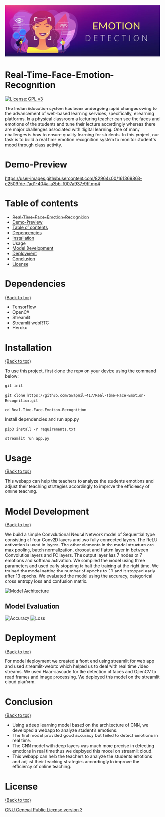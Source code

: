 ![Banner](https://github.com/Swapnil-417/Real-Time-Face-Emotion-Recognition/blob/main/data/Banner.png)


# Real-Time-Face-Emotion-Recognition
[![License: GPL v3](https://img.shields.io/badge/License-GPL%20v3-blue.svg)](https://www.gnu.org/licenses/gpl-3.0)

The Indian Education system has been undergoing rapid changes owing to the advancement of web-based learning services, specifically, eLearning platforms. In a physical classroom a lecturing teacher can see the faces and emotions of the students and tune their lecture accordingly whereas there are major challenges associated with digital learning. One of many challenges is how to ensure quality learning for students. In this project, our task is to build a real time emotion recognition system to monitor student's mood through class activity.

# Demo-Preview


https://user-images.githubusercontent.com/82964400/161369863-e2509fde-7ad1-404a-a3bb-f007a937e9ff.mp4



# Table of contents

- [Real-Time-Face-Emotion-Recognition](#real-time-face-emotion-recognition)
- [Demo-Preview](#demo-preview)
- [Table of contents](#table-of-contents)
- [Dependencies](#dependencies)
- [Installation](#installation)
- [Usage](#usage)
- [Model Development](#model-development)
- [Deployment](#deployment)
- [Conclusion](#conclusion)
- [License](#license)

# Dependencies
[(Back to top)](#table-of-contents)

* TensorFlow
* OpenCV
* Streamlit
* Streamlit webRTC
* Heroku

# Installation
[(Back to top)](#table-of-contents)

To use this project, first clone the repo on your device using the command below:

```git init```

```git clone https://github.com/Swapnil-417/Real-Time-Face-Emotion-Recognition.git```

```cd Real-Time-Face-Emotion-Recognition```

Install dependencies and run app.py

```pip3 install -r requirements.txt```

```streamlit run app.py```

# Usage
[(Back to top)](#table-of-contents)

This webapp can help the teachers to analyze the students emotions and adjust their teaching strategies accordingly to improve the efficiency of online teaching.

# Model Development
[(Back to top)](#table-of-contents)

We build a simple Convolutional Neural Network model of Sequential type consisting of four Conv2D layers and two fully connected layers. The ReLU activation is used in layers. The other elements in the model structure are max pooling, batch normalization, dropout and flatten layer in between Convolution layers and FC layers. The output layer has 7 nodes of 7 emotions and softmax activation. We compiled the model using three parameters and used early stopping to halt the training at the right time. We trained the model setting the number of epochs to 30 and it stopped early after 13 epochs. We evaluated the model using the accuracy, categorical cross entropy loss and confusion matrix.

![Model Architecture](https://user-images.githubusercontent.com/82964400/161368890-04cc4deb-5881-4925-8a81-088daf116cdc.jpg)

## Model Evaluation

![Accuracy](https://github.com/Swapnil-417/Real-Time-Face-Emotion-Recognition/blob/main/results/final_cnn_accuracy.png)
![Loss](https://github.com/Swapnil-417/Real-Time-Face-Emotion-Recognition/blob/main/results/final_cnn_loss.png)

# Deployment
[(Back to top)](#table-of-contents)

For model deployment we created a front end using streamlit for web app and used streamlit-webrtc which helped us to deal with real time video streams. We used Haar-cascade for the detection of faces and OpenCV to read frames and image processing. We deployed this model on the streamlit cloud platform.

# Conclusion
[(Back to top)](#table-of-contents)

* Using a deep learning model based on the architecture of CNN, we developed a webapp to analyze student’s emotions. 
* The first model provided good accuracy but failed to detect emotions in real time. 
* The CNN model with deep layers was much more precise in detecting emotions in real time thus we deployed this model on streamlit cloud. 
* This webapp can help the teachers to analyze the students emotions and adjust their teaching strategies accordingly to improve the efficiency of online teaching.

# License
[(Back to top)](#table-of-contents)

[GNU General Public License version 3](https://opensource.org/licenses/GPL-3.0)

